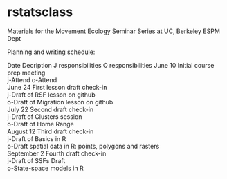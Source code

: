 # rstatsclass
Materials for the Movement Ecology Seminar Series at UC, Berkeley ESPM Dept

Planning and writing schedule:

Date	Decription	J responsibilities	O responsibilities
June 10	Initial course prep meeting  
j-Attend	o-Attend  
June 24	First lesson draft check-in	  
j-Draft of RSF lesson on github	  
o-Draft of Migration lesson on github  
July 22	Second draft check-in	    
j-Draft of Clusters session	  
o-Draft of Home Range  
August 12	Third draft check-in	    
j-Draft of Basics in R	  
o-Draft spatial data in R: points, polygons and rasters  
September 2	Fourth draft check-in	    
j-Draft of SSFs	Draft   
o-State-space models in R  
